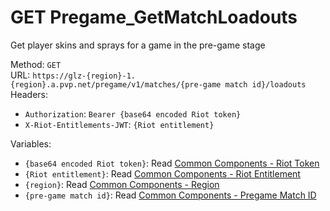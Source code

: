 # GET Pregame_GetMatchLoadouts

Get player skins and sprays for a game in the pre-game stage  


Method: `GET`  
URL: `https://glz-{region}-1.{region}.a.pvp.net/pregame/v1/matches/{pre-game match id}/loadouts`  
Headers:
 - `Authorization`: `Bearer {base64 encoded Riot token}`
 - `X-Riot-Entitlements-JWT`: `{Riot entitlement}`

Variables:
 - `{base64 encoded Riot token}`: Read [Common Components - Riot Token](../common-components.md#riot-token)
 - `{Riot entitlement}`: Read [Common Components - Riot Entitlement](../common-components.md#riot-entitlement)
 - `{region}`: Read [Common Components - Region](../common-components.md#region)
 - `{pre-game match id}`: Read [Common Components - Pregame Match ID](../common-components.md#pregame-match-id)


